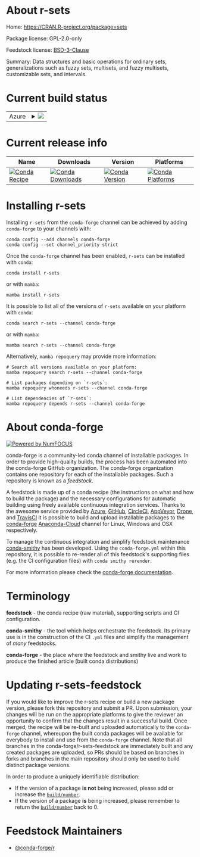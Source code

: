 About r-sets
============

Home: https://CRAN.R-project.org/package=sets

Package license: GPL-2.0-only

Feedstock license: [BSD-3-Clause](https://github.com/conda-forge/r-sets-feedstock/blob/main/LICENSE.txt)

Summary: Data structures and basic operations for ordinary sets, generalizations such as fuzzy sets, multisets, and fuzzy multisets, customizable sets, and intervals.

Current build status
====================


<table>
    
  <tr>
    <td>Azure</td>
    <td>
      <details>
        <summary>
          <a href="https://dev.azure.com/conda-forge/feedstock-builds/_build/latest?definitionId=1602&branchName=main">
            <img src="https://dev.azure.com/conda-forge/feedstock-builds/_apis/build/status/r-sets-feedstock?branchName=main">
          </a>
        </summary>
        <table>
          <thead><tr><th>Variant</th><th>Status</th></tr></thead>
          <tbody><tr>
              <td>linux_64_r_base4.1</td>
              <td>
                <a href="https://dev.azure.com/conda-forge/feedstock-builds/_build/latest?definitionId=1602&branchName=main">
                  <img src="https://dev.azure.com/conda-forge/feedstock-builds/_apis/build/status/r-sets-feedstock?branchName=main&jobName=linux&configuration=linux%20linux_64_r_base4.1" alt="variant">
                </a>
              </td>
            </tr><tr>
              <td>linux_64_r_base4.2</td>
              <td>
                <a href="https://dev.azure.com/conda-forge/feedstock-builds/_build/latest?definitionId=1602&branchName=main">
                  <img src="https://dev.azure.com/conda-forge/feedstock-builds/_apis/build/status/r-sets-feedstock?branchName=main&jobName=linux&configuration=linux%20linux_64_r_base4.2" alt="variant">
                </a>
              </td>
            </tr><tr>
              <td>osx_64_r_base4.1</td>
              <td>
                <a href="https://dev.azure.com/conda-forge/feedstock-builds/_build/latest?definitionId=1602&branchName=main">
                  <img src="https://dev.azure.com/conda-forge/feedstock-builds/_apis/build/status/r-sets-feedstock?branchName=main&jobName=osx&configuration=osx%20osx_64_r_base4.1" alt="variant">
                </a>
              </td>
            </tr><tr>
              <td>osx_64_r_base4.2</td>
              <td>
                <a href="https://dev.azure.com/conda-forge/feedstock-builds/_build/latest?definitionId=1602&branchName=main">
                  <img src="https://dev.azure.com/conda-forge/feedstock-builds/_apis/build/status/r-sets-feedstock?branchName=main&jobName=osx&configuration=osx%20osx_64_r_base4.2" alt="variant">
                </a>
              </td>
            </tr><tr>
              <td>win_64</td>
              <td>
                <a href="https://dev.azure.com/conda-forge/feedstock-builds/_build/latest?definitionId=1602&branchName=main">
                  <img src="https://dev.azure.com/conda-forge/feedstock-builds/_apis/build/status/r-sets-feedstock?branchName=main&jobName=win&configuration=win%20win_64_" alt="variant">
                </a>
              </td>
            </tr>
          </tbody>
        </table>
      </details>
    </td>
  </tr>
</table>

Current release info
====================

| Name | Downloads | Version | Platforms |
| --- | --- | --- | --- |
| [![Conda Recipe](https://img.shields.io/badge/recipe-r--sets-green.svg)](https://anaconda.org/conda-forge/r-sets) | [![Conda Downloads](https://img.shields.io/conda/dn/conda-forge/r-sets.svg)](https://anaconda.org/conda-forge/r-sets) | [![Conda Version](https://img.shields.io/conda/vn/conda-forge/r-sets.svg)](https://anaconda.org/conda-forge/r-sets) | [![Conda Platforms](https://img.shields.io/conda/pn/conda-forge/r-sets.svg)](https://anaconda.org/conda-forge/r-sets) |

Installing r-sets
=================

Installing `r-sets` from the `conda-forge` channel can be achieved by adding `conda-forge` to your channels with:

```
conda config --add channels conda-forge
conda config --set channel_priority strict
```

Once the `conda-forge` channel has been enabled, `r-sets` can be installed with `conda`:

```
conda install r-sets
```

or with `mamba`:

```
mamba install r-sets
```

It is possible to list all of the versions of `r-sets` available on your platform with `conda`:

```
conda search r-sets --channel conda-forge
```

or with `mamba`:

```
mamba search r-sets --channel conda-forge
```

Alternatively, `mamba repoquery` may provide more information:

```
# Search all versions available on your platform:
mamba repoquery search r-sets --channel conda-forge

# List packages depending on `r-sets`:
mamba repoquery whoneeds r-sets --channel conda-forge

# List dependencies of `r-sets`:
mamba repoquery depends r-sets --channel conda-forge
```


About conda-forge
=================

[![Powered by
NumFOCUS](https://img.shields.io/badge/powered%20by-NumFOCUS-orange.svg?style=flat&colorA=E1523D&colorB=007D8A)](https://numfocus.org)

conda-forge is a community-led conda channel of installable packages.
In order to provide high-quality builds, the process has been automated into the
conda-forge GitHub organization. The conda-forge organization contains one repository
for each of the installable packages. Such a repository is known as a *feedstock*.

A feedstock is made up of a conda recipe (the instructions on what and how to build
the package) and the necessary configurations for automatic building using freely
available continuous integration services. Thanks to the awesome service provided by
[Azure](https://azure.microsoft.com/en-us/services/devops/), [GitHub](https://github.com/),
[CircleCI](https://circleci.com/), [AppVeyor](https://www.appveyor.com/),
[Drone](https://cloud.drone.io/welcome), and [TravisCI](https://travis-ci.com/)
it is possible to build and upload installable packages to the
[conda-forge](https://anaconda.org/conda-forge) [Anaconda-Cloud](https://anaconda.org/)
channel for Linux, Windows and OSX respectively.

To manage the continuous integration and simplify feedstock maintenance
[conda-smithy](https://github.com/conda-forge/conda-smithy) has been developed.
Using the ``conda-forge.yml`` within this repository, it is possible to re-render all of
this feedstock's supporting files (e.g. the CI configuration files) with ``conda smithy rerender``.

For more information please check the [conda-forge documentation](https://conda-forge.org/docs/).

Terminology
===========

**feedstock** - the conda recipe (raw material), supporting scripts and CI configuration.

**conda-smithy** - the tool which helps orchestrate the feedstock.
                   Its primary use is in the construction of the CI ``.yml`` files
                   and simplify the management of *many* feedstocks.

**conda-forge** - the place where the feedstock and smithy live and work to
                  produce the finished article (built conda distributions)


Updating r-sets-feedstock
=========================

If you would like to improve the r-sets recipe or build a new
package version, please fork this repository and submit a PR. Upon submission,
your changes will be run on the appropriate platforms to give the reviewer an
opportunity to confirm that the changes result in a successful build. Once
merged, the recipe will be re-built and uploaded automatically to the
`conda-forge` channel, whereupon the built conda packages will be available for
everybody to install and use from the `conda-forge` channel.
Note that all branches in the conda-forge/r-sets-feedstock are
immediately built and any created packages are uploaded, so PRs should be based
on branches in forks and branches in the main repository should only be used to
build distinct package versions.

In order to produce a uniquely identifiable distribution:
 * If the version of a package **is not** being increased, please add or increase
   the [``build/number``](https://docs.conda.io/projects/conda-build/en/latest/resources/define-metadata.html#build-number-and-string).
 * If the version of a package **is** being increased, please remember to return
   the [``build/number``](https://docs.conda.io/projects/conda-build/en/latest/resources/define-metadata.html#build-number-and-string)
   back to 0.

Feedstock Maintainers
=====================

* [@conda-forge/r](https://github.com/conda-forge/r/)

